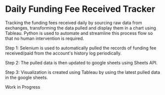 # Daily Funding Fee Received Tracker
Tracking the funding fees received daily by sourcing raw data from exchanges, transforming the data pulled and display them in a chart using Tableau. Python is used to automate and streamline this process flow so that no human intervention is required.

Step 1:
Selenium is used to automatically pulled the records of funding fee received/paid from the account's history log periodically.

Step 2: 
The pulled data is then updated to google sheets using Sheets API.

Step 3: 
Visualization is created using Tableau by using the latest pulled data in the google sheets.



Work in Progress

